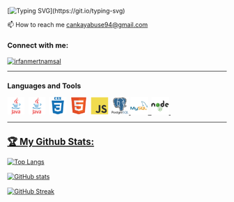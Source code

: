 [![Typing SVG](https://readme-typing-svg.demolab.com?font=Fira+Code&weight=500&size=25&duration=2500&pause=1000&color=EA782B&center=true&vCenter=true&width=500&height=75&lines=Hello!+I'm+Buse+%C3%87ankaya.)](https://git.io/typing-svg)

📫 How to reach me cankayabuse94@gmail.com

<h3 align="left">Connect with me:</h3>

<a href="https://www.linkedin.com/in/buse-cankaya/" target="blank"><img align="center" src="https://raw.githubusercontent.com/rahuldkjain/github-profile-readme-generator/master/src/images/icons/Social/linked-in-alt.svg" alt="irfanmertnamsal" height="25" width="30" /></a>

---

<h3 align="left">Languages and Tools</h3>
<div>
  <img src="https://github.com/devicons/devicon/blob/master/icons/java/java-original-wordmark.svg" title="Java" alt="Java" width="40" height="40"/>&nbsp;
  <img src="https://github.com/devicons/devicon/blob/master/icons/java/java-original-wordmark.svg" title="Spring" alt="Spring" width="40" height="40"/>&nbsp;
  <img src="https://github.com/devicons/devicon/blob/master/icons/css3/css3-plain-wordmark.svg"  title="CSS3" alt="CSS" width="40" height="40"/>&nbsp;
  <img src="https://github.com/devicons/devicon/blob/master/icons/html5/html5-original.svg" title="HTML5" alt="HTML" width="40" height="40"/>&nbsp;
  <img src="https://github.com/devicons/devicon/blob/master/icons/javascript/javascript-original.svg" title="JavaScript" alt="JavaScript" width="40" height="40"/>&nbsp;
  <a href="https://www.postgresql.org" target="_blank" rel="noreferrer"> <img src="https://raw.githubusercontent.com/devicons/devicon/master/icons/postgresql/postgresql-original-wordmark.svg" alt="postgresql" 
  width="40" height="40"/>
  <img src="https://github.com/devicons/devicon/blob/master/icons/mysql/mysql-original-wordmark.svg" title="MySQL"  alt="MySQL" width="40" height="40"/>&nbsp;
  <img src="https://github.com/devicons/devicon/blob/master/icons/nodejs/nodejs-original-wordmark.svg" title="NodeJS" alt="NodeJS" width="40" height="40"/>&nbsp;

   
   </div>
  

---

## 🏆 My Github Stats:
![Top Langs](https://github-readme-stats.vercel.app/api/top-langs/?username=busecnky&theme=dark)
<br></br>
![GitHub stats](https://github-readme-stats.vercel.app/api?username=busecnky&show_icons=true&theme=dark)
<br></br>
[![GitHub Streak](http://github-readme-streak-stats.herokuapp.com?user=busecnky&theme=dark&hide_border=true&date_format=M%20j%5B%2C%20Y%5D)](https://git.io/streak-stats)


